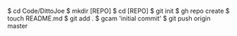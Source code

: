   $ cd Code/DittoJoe
  $ mkdir [REPO]
  $ cd [REPO]
  $ git init
  $ gh repo create
  $ touch README.md
  $ git add .
  $ gcam 'initial commit'
  $ git push origin master
